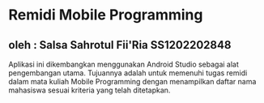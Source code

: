 # Remidi Mobile Programming
## oleh : Salsa Sahrotul Fii'Ria SS1202202848
Aplikasi ini dikembangkan menggunakan Android Studio sebagai alat pengembangan utama.
Tujuannya adalah untuk memenuhi tugas remidi dalam mata kuliah Mobile Programming 
dengan menampilkan daftar nama mahasiswa sesuai kriteria yang telah ditetapkan.


